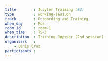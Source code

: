 ```yaml
---
title        : Jupyter Training (#2)
type         : working-session
track        : Onboarding and Training
when_day     : Mon
room_id      : room-1
when_time    : TS-3
description  : Training Jupyter (2nd session)
organizers   :
    - Dinis Cruz
participants :
---
```



